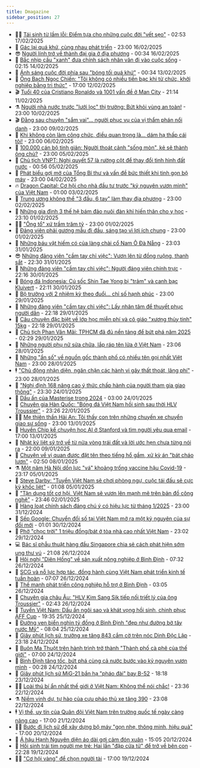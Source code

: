 ```yaml
---
title: Dmagazine
sidebar_position: 27
---
```


<!-- dantri-dmagazine:START -->
- 👨‍🏫 [Tái sinh từ lầm lỗi: Điểm tựa cho những cuộc đời &quot;vết sẹo&quot;](https://dantri.com.vn/an-sinh/tai-sinh-tu-lam-loi-diem-tua-cho-nhung-cuoc-doi-vet-seo-20250204230527425.htm) - 02:53 17/02/2025
- 🎡 [Gác lại quá khứ, cùng nhau phát triển](https://dantri.com.vn/xa-hoi/gac-lai-qua-khu-cung-nhau-phat-trien-20250216121016526.htm) - 23:00 16/02/2025
- 😎 [Người lính trở về thành đại gia ở địa phương](https://dantri.com.vn/xa-hoi/nguoi-linh-tro-ve-thanh-dai-gia-o-dia-phuong-20250215220204665.htm) - 00:34 16/02/2025
- 🦍 [Bắc nhịp cầu &quot;xanh&quot; đưa chính sách nhân văn đi vào cuộc sống](https://dantri.com.vn/an-sinh/bac-nhip-cau-xanh-dua-chinh-sach-nhan-van-di-vao-cuoc-song-20250204224615737.htm) - 02:15 14/02/2025
- 🦣 [Ánh sáng cuộc đời phía sau &quot;bóng tối quá khứ&quot;](https://dantri.com.vn/an-sinh/anh-sang-cuoc-doi-phia-sau-bong-toi-qua-khu-20250204220430747.htm) - 00:34 13/02/2025
- 💼 [Ông Bạch Ngọc Chiến: &quot;Tôi không có nhiều tiền bạc khi từ chức, khởi nghiệp bằng tri thức&quot;](https://dantri.com.vn/xa-hoi/ong-bach-ngoc-chien-toi-khong-co-nhieu-tien-bac-khi-tu-chuc-khoi-nghiep-bang-tri-thuc-20250212222054651.htm) - 17:00 12/02/2025
- 🎬 [Tuổi 40 của Cristiano Ronaldo và 1001 vấn đề ở Man City](https://dantri.com.vn/the-thao/tuoi-40-cua-cristiano-ronaldo-va-1001-van-de-o-man-city-20250211110122226.htm) - 21:14 11/02/2025
- ⚗️ [Người nhà nước trước &quot;lưới lọc&quot; thị trường: Bứt khỏi vùng an toàn!](https://dantri.com.vn/lao-dong-viec-lam/nguoi-nha-nuoc-truoc-luoi-loc-thi-truong-but-khoi-vung-an-toan-20250210203444127.htm) - 23:00 10/02/2025
- 🎬 [Đằng sau chuyện &quot;sắm vai&quot;… người phục vụ của vị thẩm phán nổi danh](https://dantri.com.vn/lao-dong-viec-lam/dang-sau-chuyen-sam-vai-nguoi-phuc-vu-cua-vi-tham-phan-noi-danh-20250206093743259.htm) - 23:00 09/02/2025
- 🤖 [Khi không còn làm công chức, điều quan trọng là… dám hạ thấp cái tôi!](https://dantri.com.vn/lao-dong-viec-lam/khi-khong-con-lam-cong-chuc-dieu-quan-trong-la-dam-ha-thap-cai-toi-20250206162245152.htm) - 23:00 06/02/2025
- 🚦 [100.000 cán bộ tinh giản: Người thoát cảnh &quot;sống mòn&quot;, kẻ sẽ thành ông chủ?](https://dantri.com.vn/lao-dong-viec-lam/100000-can-bo-tinh-gian-nguoi-thoat-canh-song-mon-ke-se-thanh-ong-chu-20250205205826117.htm) - 23:00 05/02/2025
- 🦏 [Chủ tịch VNPT: Nghị quyết 57 là rường cột để thay đổi tình hình đất nước](https://dantri.com.vn/cong-nghe/chu-tich-vnpt-nghi-quyet-57-la-ruong-cot-de-thay-doi-tinh-hinh-dat-nuoc-20250123073612673.htm) - 00:56 05/02/2025
- 🌁 [Phát biểu gợi mở của Tổng Bí thư và vấn đề bức thiết khi tinh gọn bộ máy](https://dantri.com.vn/lao-dong-viec-lam/phat-bieu-goi-mo-cua-tong-bi-thu-va-van-de-buc-thiet-khi-tinh-gon-bo-may-20250204192512428.htm) - 23:00 04/02/2025
- 🔥 [Dragon Capital: Cơ hội cho nhà đầu tư trước &quot;kỷ nguyên vươn mình&quot; của Việt Nam](https://dantri.com.vn/kinh-doanh/dragon-capital-co-hoi-cho-nha-dau-tu-truoc-ky-nguyen-vuon-minh-cua-viet-nam-20250125122955678.htm) - 01:00 03/02/2025
- 🎊 [Trung ương không thể &quot;3 đầu, 6 tay&quot; làm thay địa phương](https://dantri.com.vn/xa-hoi/trung-uong-khong-the-3-dau-6-tay-lam-thay-dia-phuong-20250123201105710.htm) - 23:00 02/02/2025
- 🐻 [Những gia đình 3 thế hệ bám đảo nuôi đàn khỉ hiến thân cho y học](https://dantri.com.vn/suc-khoe/nhung-gia-dinh-3-the-he-bam-dao-nuoi-dan-khi-hien-than-cho-y-hoc-20250124084842927.htm) - 23:10 01/02/2025
- 👨‍🏫 [&quot;Ông tổ&quot; xứ trầm trăm tỷ](https://dantri.com.vn/lao-dong-viec-lam/ong-to-xu-tram-tram-ty-20250111225333813.htm) - 23:00 01/02/2025
- 🧰 [Đảng viên phải gương mẫu đi đầu, sáng tạo vì lợi ích chung](https://dantri.com.vn/xa-hoi/dang-vien-phai-guong-mau-di-dau-sang-tao-vi-loi-ich-chung-20250128092017507.htm) - 23:00 01/02/2025
- 💯 [Những báu vật hiếm có của làng chài cổ Nam Ô Đà Nẵng](https://dantri.com.vn/doi-song/nhung-bau-vat-hiem-co-cua-lang-chai-co-nam-o-da-nang-20250120193725167.htm) - 23:03 31/01/2025
- 😎 [Những đảng viên &quot;cầm tay chỉ việc&quot;: Vươn lên từ đồng ruộng, thanh sắt](https://dantri.com.vn/xa-hoi/nhung-dang-vien-cam-tay-chi-viec-vuon-len-tu-dong-ruong-thanh-sat-20250128085327808.htm) - 22:30 31/01/2025
- 🤖 [Những đảng viên &quot;cầm tay chỉ việc&quot;: Người đảng viên chính trực](https://dantri.com.vn/xa-hoi/nhung-dang-vien-cam-tay-chi-viec-nguoi-dang-vien-chinh-truc-20250128115007747.htm) - 22:16 30/01/2025
- 🤔 [Bóng đá Indonesia: Cú sốc Shin Tae Yong bị &quot;trảm&quot; và canh bạc Kluivert](https://dantri.com.vn/the-thao/bong-da-indonesia-cu-soc-shin-tae-yong-bi-tram-va-canh-bac-kluivert-20250123145849927.htm) - 22:11 30/01/2025
- 💼 [Bộ trưởng với 2 nhiệm kỳ theo đuổi… chỉ số hạnh phúc](https://dantri.com.vn/an-sinh/bo-truong-voi-2-nhiem-ky-theo-duoi-chi-so-hanh-phuc-20250127151347380.htm) - 23:00 29/01/2025
- 🎊 [Những đảng viên &quot;cầm tay chỉ việc&quot;: Lấy nhân tâm để thuyết phục người dân](https://dantri.com.vn/xa-hoi/nhung-dang-vien-cam-tay-chi-viec-lay-nhan-tam-de-thuyet-phuc-nguoi-dan-20250125210330672.htm) - 22:18 29/01/2025
- 🦆 [Câu chuyện đặc biệt về lớp học miễn phí và cô giáo &quot;xương thủy tinh&quot; 15kg](https://dantri.com.vn/suc-khoe/cau-chuyen-dac-biet-ve-lop-hoc-mien-phi-va-co-giao-xuong-thuy-tinh-15kg-20250124082041667.htm) - 22:18 29/01/2025
- 🦒 [Chủ tịch Phan Văn Mãi: TPHCM đã đủ nền tảng để bứt phá năm 2025](https://dantri.com.vn/xa-hoi/chu-tich-phan-van-mai-tphcm-da-du-nen-tang-de-but-pha-nam-2025-20250121204856588.htm) - 02:29 29/01/2025
- 👺 [Những người phụ nữ sửa chữa, lắp ráp tên lửa ở Việt Nam](https://dantri.com.vn/doi-song/nhung-nguoi-phu-nu-sua-chua-lap-rap-ten-lua-o-viet-nam-20250127214758129.htm) - 23:06 28/01/2025
- 🦍 [Những &quot;ẩn số&quot; về nguồn gốc thành phố có nhiều tên gọi nhất Việt Nam](https://dantri.com.vn/xa-hoi/nhung-an-so-ve-nguon-goc-thanh-pho-co-nhieu-ten-goi-nhat-viet-nam-20250120204509536.htm) - 23:00 28/01/2025
- 🕴 [&quot;Chủ động nhận diện, ngăn chặn các hành vi gây thất thoát, lãng phí&quot;](https://dantri.com.vn/xa-hoi/chu-dong-nhan-dien-ngan-chan-cac-hanh-vi-gay-that-thoat-lang-phi-20250122160924269.htm) - 23:00 28/01/2025
- 🤖 [&quot;Nghị định 168 nâng cao ý thức chấp hành của người tham gia giao thông&quot;](https://dantri.com.vn/xa-hoi/nghi-dinh-168-nang-cao-y-thuc-chap-hanh-cua-nguoi-tham-gia-giao-thong-20250124191026497.htm) - 23:30 24/01/2025
- 🐲 [Dấu ấn của Masterise trong 2024](https://dantri.com.vn/bat-dong-san/dau-an-cua-masterise-trong-2024-20250124091611411.htm) - 03:00 24/01/2025
- 🦏 [Chuyên gia Hàn Quốc: &quot;Bóng đá Việt Nam hồi sinh sau thời HLV Troussier&quot;](https://dantri.com.vn/the-thao/chuyen-gia-han-quoc-bong-da-viet-nam-hoi-sinh-sau-thoi-hlv-troussier-20250122194402386.htm) - 23:26 22/01/2025
- 🧑‍💻 [Mẹ thiên thần Hải An: Tôi thấy con trên những chuyến xe chuyển giao sự sống](https://dantri.com.vn/suc-khoe/me-thien-than-hai-an-toi-thay-con-tren-nhung-chuyen-xe-chuyen-giao-su-song-20250111183004256.htm) - 23:00 13/01/2025
- 👺 [Huyền Chip kể chuyện học AI ở Stanford và tìm người yêu qua email](https://dantri.com.vn/xa-hoi/huyen-chip-ke-chuyen-hoc-ai-o-stanford-va-tim-nguoi-yeu-qua-email-20250113164826789.htm) - 17:00 13/01/2025
- 🦆 [Nhật ký liệt sỹ trở về từ nửa vòng trái đất và lời ước hẹn chưa từng nói ra](https://dantri.com.vn/an-sinh/nhat-ky-liet-sy-tro-ve-tu-nua-vong-trai-dat-va-loi-uoc-hen-chua-tung-noi-ra-20250107193427270.htm) - 22:00 09/01/2025
- 🐘 [Chuyện về vị quan được đặt tên theo tiếng hổ gầm, xử kỳ án &quot;bát cháo lươn&quot;](https://dantri.com.vn/doi-song/chuyen-ve-vi-quan-duoc-dat-ten-theo-tieng-ho-gam-xu-ky-an-bat-chao-luon-20250104123557099.htm) - 02:50 08/01/2025
- ⚗️ [Một năm Hà Nội dồn lực &quot;vá&quot; khoảng trống vaccine hậu Covid-19](https://dantri.com.vn/suc-khoe/mot-nam-ha-noi-don-luc-va-khoang-trong-vaccine-hau-covid-19-20250103193733119.htm) - 23:17 05/01/2025
- 🫶 [Steve Darby: &quot;Tuyển Việt Nam sẽ chơi phòng ngự, cuộc tái đấu sẽ cực kỳ khốc liệt&quot;](https://dantri.com.vn/the-thao/steve-darby-tuyen-viet-nam-se-choi-phong-ngu-cuoc-tai-dau-se-cuc-ky-khoc-liet-20250104120729617.htm) - 01:08 05/01/2025
- 🚀 [&quot;Tận dụng tốt cơ hội, Việt Nam sẽ vươn lên mạnh mẽ trên bản đồ công nghệ&quot;](https://dantri.com.vn/xa-hoi/tan-dung-tot-co-hoi-viet-nam-se-vuon-len-manh-me-tren-ban-do-cong-nghe-20250102204626585.htm) - 23:46 02/01/2025
- 💼 [Hàng loạt chính sách đáng chú ý có hiệu lực từ tháng 1/2025](https://dantri.com.vn/xa-hoi/hang-loat-chinh-sach-dang-chu-y-co-hieu-luc-tu-thang-12025-20241231105903537.htm) - 23:00 31/12/2024
- 🚀 [Sếp Google: Chuyển đổi số tại Việt Nam mở ra một kỷ nguyên của sự đổi mới](https://dantri.com.vn/cong-nghe/sep-google-chuyen-doi-so-tai-viet-nam-mo-ra-mot-ky-nguyen-cua-su-doi-moi-20241227183537973.htm) - 01:01 30/12/2024
- 🐻 [Phở &quot;chọc trời&quot; 1 triệu đồng/bát ở tòa nhà cao nhất Việt Nam](https://dantri.com.vn/du-lich/pho-choc-troi-1-trieu-dongbat-o-toa-nha-cao-nhat-viet-nam-20241226131502070.htm) - 23:02 29/12/2024
- 💻 [Bác sĩ phẫu thuật hàng đầu Singapore chia sẻ cách phát hiện sớm ung thư vú](https://dantri.com.vn/suc-khoe/bac-si-phau-thuat-hang-dau-singapore-chia-se-cach-phat-hien-som-ung-thu-vu-20241225165351370.htm) - 21:08 26/12/2024
- 🎊 [Hội nghị &quot;Diên Hồng&quot; về sản xuất nông nghiệp ở Bình Định](https://dantri.com.vn/kinh-doanh/hoi-nghi-dien-hong-ve-san-xuat-nong-nghiep-o-binh-dinh-20241220160439980.htm) - 07:32 26/12/2024
- 🔭 [SCG và nỗ lực hợp tác, đồng hành cùng Việt Nam phát triển kinh tế tuần hoàn](https://dantri.com.vn/kinh-doanh/scg-va-no-luc-hop-tac-dong-hanh-cung-viet-nam-phat-trien-kinh-te-tuan-hoan-20241226125907694.htm) - 07:07 26/12/2024
- 🚀 [Thế mạnh phát triển công nghiệp hỗ trợ ở Bình Định](https://dantri.com.vn/kinh-doanh/the-manh-phat-trien-cong-nghiep-ho-tro-o-binh-dinh-20241223183409108.htm) - 03:05 26/12/2024
- 🦄 [Chuyên gia châu Âu: &quot;HLV Kim Sang Sik tiếp nối triết lý của ông Troussier&quot;](https://dantri.com.vn/the-thao/chuyen-gia-chau-au-hlv-kim-sang-sik-tiep-noi-triet-ly-cua-ong-troussier-20241225155258909.htm) - 02:43 26/12/2024
- 🌊 [Tuyển Việt Nam: Dấu ấn ngôi sao và khát vọng hồi sinh, chinh phục AFF Cup](https://dantri.com.vn/the-thao/tuyen-viet-nam-dau-an-ngoi-sao-va-khat-vong-hoi-sinh-chinh-phuc-aff-cup-20241224193855422.htm) - 19:35 25/12/2024
- 🐻 [Đường ven biển nghìn tỷ đồng ở Bình Định &quot;đẹp như đường bờ tây nước Mỹ&quot;](https://dantri.com.vn/xa-hoi/duong-ven-bien-nghin-ty-dong-o-binh-dinh-dep-nhu-duong-bo-tay-nuoc-my-20241218184020509.htm) - 08:04 25/12/2024
- 👺 [Giây phút lịch sử, trưởng xe tăng 843 cắm cờ trên nóc Dinh Độc Lập](https://dantri.com.vn/xa-hoi/giay-phut-lich-su-truong-xe-tang-843-cam-co-tren-noc-dinh-doc-lap-20241225010207323.htm) - 23:18 24/12/2024
- 🫶 [Buôn Ma Thuột trên hành trình trở thành &quot;Thành phố cà phê của thế giới&quot;](https://dantri.com.vn/lao-dong-viec-lam/buon-ma-thuot-tren-hanh-trinh-tro-thanh-thanh-pho-ca-phe-cua-the-gioi-20241223200604408.htm) - 07:00 24/12/2024
- 💪 [Bình Định tăng tốc, bứt phá cùng cả nước bước vào kỷ nguyên vươn mình](https://dantri.com.vn/xa-hoi/binh-dinh-tang-toc-but-pha-cung-ca-nuoc-buoc-vao-ky-nguyen-vuon-minh-20241221155222495.htm) - 00:28 24/12/2024
- 🌊 [Giây phút lịch sử MiG-21 bắn hạ &quot;pháo đài&quot; bay B-52](https://dantri.com.vn/xa-hoi/giay-phut-lich-su-mig-21-ban-ha-phao-dai-bay-b-52-20241223175424962.htm) - 18:18 23/12/2024
- 🧑‍🏫 [Loài thú bí ẩn nhất thế giới ở Việt Nam: Không thể nói chắc!](https://dantri.com.vn/xa-hoi/loai-thu-bi-an-nhat-the-gioi-o-viet-nam-khong-the-noi-chac-20241222233631025.htm) - 23:36 22/12/2024
- ⚗️ [Niềm vinh dự, tự hào của cựu pháo thủ xe tăng 390](https://dantri.com.vn/xa-hoi/niem-vinh-du-tu-hao-cua-cuu-phao-thu-xe-tang-390-20241220221040454.htm) - 23:08 22/12/2024
- 🕴 [Vị thế, uy tín của Quân đội Việt Nam trên trường quốc tế ngày càng nâng cao](https://dantri.com.vn/xa-hoi/vi-the-uy-tin-cua-quan-doi-viet-nam-tren-truong-quoc-te-ngay-cang-nang-cao-20241220203341420.htm) - 17:00 21/12/2024
- 🧑‍🏫 [Bước đi lịch sử để xây dựng bộ máy &quot;gọn nhẹ, thông minh, hiệu quả&quot;](https://dantri.com.vn/xa-hoi/buoc-di-lich-su-de-xay-dung-bo-may-gon-nhe-thong-minh-hieu-qua-20241219224402968.htm) - 17:00 20/12/2024
- 🦄 [Á hậu Hạnh Nguyên diện áo dài gợi cảm đón xuân](https://dantri.com.vn/giai-tri/a-hau-hanh-nguyen-dien-ao-dai-goi-cam-don-xuan-20241220220544685.htm) - 15:05 20/12/2024
- 🧰 [Hồi sinh trái tim người mẹ trẻ: Hai lần &quot;đập cửa tử&quot; để trở về bên con](https://dantri.com.vn/suc-khoe/hoi-sinh-trai-tim-nguoi-me-tre-hai-lan-dap-cua-tu-de-tro-ve-ben-con-20241218150858486.htm) - 22:28 19/12/2024
- 🧑‍💻 [&quot;Cơ hội vàng&quot; để chọn người tài](https://dantri.com.vn/xa-hoi/co-hoi-vang-de-chon-nguoi-tai-20241219125202615.htm) - 17:00 19/12/2024<!-- dantri-dmagazine:END -->
